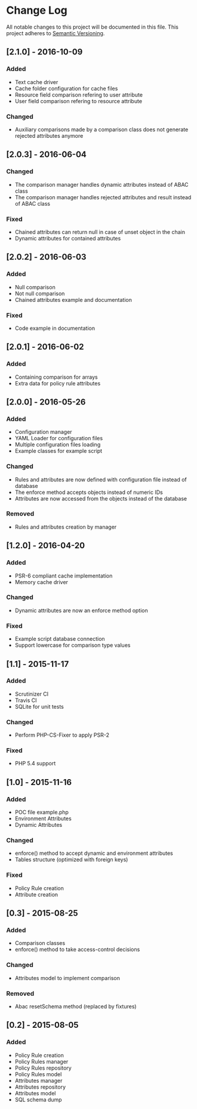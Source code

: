 # Change Log
All notable changes to this project will be documented in this file.
This project adheres to [Semantic Versioning](http://semver.org/).

## [2.1.0] - 2016-10-09
### Added
- Text cache driver
- Cache folder configuration for cache files
- Resource field comparison refering to user attribute
- User field comparison refering to resource attribute

### Changed
- Auxiliary comparisons made by a comparison class does not generate rejected attributes anymore

## [2.0.3] - 2016-06-04
### Changed
- The comparison manager handles dynamic attributes instead of ABAC class
- The comparison manager handles rejected attributes and result instead of ABAC class

### Fixed
- Chained attributes can return null in case of unset object in the chain
- Dynamic attributes for contained attributes

## [2.0.2] - 2016-06-03
### Added
- Null comparison
- Not null comparison
- Chained attributes example and documentation

### Fixed
- Code example in documentation

## [2.0.1] - 2016-06-02
### Added
- Containing comparison for arrays
- Extra data for policy rule attributes

## [2.0.0] - 2016-05-26
### Added
- Configuration manager
- YAML Loader for configuration files
- Multiple configuration files loading
- Example classes for example script

### Changed
- Rules and attributes are now defined with configuration file instead of database
- The enforce method accepts objects instead of numeric IDs
- Attributes are now accessed from the objects instead of the database

### Removed
- Rules and attributes creation by manager

## [1.2.0] - 2016-04-20
### Added
- PSR-6 compliant cache implementation
- Memory cache driver

### Changed
- Dynamic attributes are now an enforce method option

### Fixed
- Example script database connection
- Support lowercase for comparison type values

## [1.1] - 2015-11-17
### Added
- Scrutinizer CI
- Travis CI
- SQLite for unit tests

### Changed
- Perform PHP-CS-Fixer to apply PSR-2

### Fixed
- PHP 5.4 support

## [1.0] - 2015-11-16
### Added
* POC file example.php
* Environment Attributes
* Dynamic Attributes

### Changed
* enforce() method to accept dynamic and environment attributes
* Tables structure (optimized with foreign keys)

### Fixed
* Policy Rule creation
* Attribute creation

## [0.3] - 2015-08-25
### Added
* Comparison classes
* enforce() method to take access-control decisions

### Changed
* Attributes model to implement comparison

### Removed
* Abac resetSchema method (replaced by fixtures)

## [0.2] - 2015-08-05
### Added
* Policy Rule creation
* Policy Rules manager
* Policy Rules repository
* Policy Rules model
* Attributes manager
* Attributes repository
* Attributes model
* SQL schema dump
